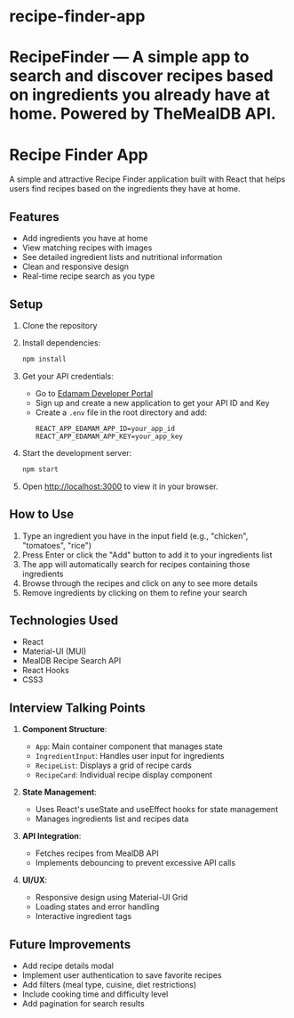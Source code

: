 # recipe-finder-app
RecipeFinder — A simple app to search and discover recipes based on ingredients you already have at home. Powered by TheMealDB API.
=======
# Recipe Finder App

A simple and attractive Recipe Finder application built with React that helps users find recipes based on the ingredients they have at home.

## Features

- Add ingredients you have at home
- View matching recipes with images
- See detailed ingredient lists and nutritional information
- Clean and responsive design
- Real-time recipe search as you type

## Setup

1. Clone the repository
2. Install dependencies:
   ```bash
   npm install
   ```
3. Get your API credentials:
   - Go to [Edamam Developer Portal](https://developer.edamam.com/)
   - Sign up and create a new application to get your API ID and Key
   - Create a `.env` file in the root directory and add:
     ```
     REACT_APP_EDAMAM_APP_ID=your_app_id
     REACT_APP_EDAMAM_APP_KEY=your_app_key
     ```

4. Start the development server:
   ```bash
   npm start
   ```

5. Open [http://localhost:3000](http://localhost:3000) to view it in your browser.

## How to Use

1. Type an ingredient you have in the input field (e.g., "chicken", "tomatoes", "rice")
2. Press Enter or click the "Add" button to add it to your ingredients list
3. The app will automatically search for recipes containing those ingredients
4. Browse through the recipes and click on any to see more details
5. Remove ingredients by clicking on them to refine your search

## Technologies Used

- React
- Material-UI (MUI)
- MealDB Recipe Search API
- React Hooks
- CSS3

## Interview Talking Points

1. **Component Structure**:
   - `App`: Main container component that manages state
   - `IngredientInput`: Handles user input for ingredients
   - `RecipeList`: Displays a grid of recipe cards
   - `RecipeCard`: Individual recipe display component

2. **State Management**:
   - Uses React's useState and useEffect hooks for state management
   - Manages ingredients list and recipes data

3. **API Integration**:
   - Fetches recipes from MealDB API
   - Implements debouncing to prevent excessive API calls

4. **UI/UX**:
   - Responsive design using Material-UI Grid
   - Loading states and error handling
   - Interactive ingredient tags

## Future Improvements

- Add recipe details modal
- Implement user authentication to save favorite recipes
- Add filters (meal type, cuisine, diet restrictions)
- Include cooking time and difficulty level
- Add pagination for search results
